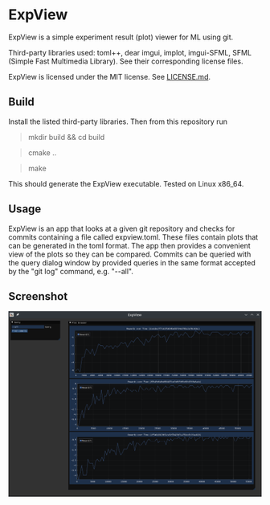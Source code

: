 # ExpView

ExpView is a simple experiment result (plot) viewer for ML using git.

Third-party libraries used: toml++, dear imgui, implot, imgui-SFML, SFML (Simple Fast Multimedia Library). See their corresponding license files.

ExpView is licensed under the MIT license. See [LICENSE.md](./LICENSE.md).

## Build

Install the listed third-party libraries. Then from this repository run

> mkdir build && cd build

> cmake ..

> make

This should generate the ExpView executable. Tested on Linux x86_64.

## Usage

ExpView is an app that looks at a given git repository and checks for commits containing a file called expview.toml. These files contain plots that can be generated in the toml format.
The app then provides a convenient view of the plots so they can be compared. Commits can be queried with the query dialog window by provided queries in the same format accepted by the "git log" command, e.g. "--all".

## Screenshot

![screenshot](./screenshot1.png)
